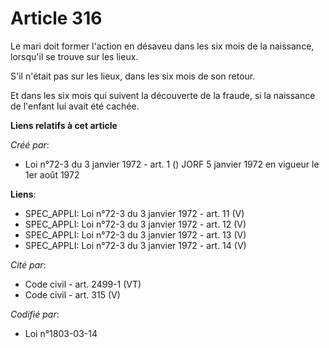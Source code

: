 # Article 316

Le mari doit former l'action en désaveu dans les six mois de la naissance, lorsqu'il se trouve sur les lieux.

S'il n'était pas sur les lieux, dans les six mois de son retour.

Et dans les six mois qui suivent la découverte de la fraude, si la naissance de l'enfant lui avait été cachée.

**Liens relatifs à cet article**

_Créé par_:

  - Loi n°72-3 du 3 janvier 1972 - art. 1 () JORF 5 janvier 1972 en vigueur le 1er août 1972

**Liens**:

  - SPEC_APPLI: Loi n°72-3 du 3 janvier 1972 - art. 11 (V)
  - SPEC_APPLI: Loi n°72-3 du 3 janvier 1972 - art. 12 (V)
  - SPEC_APPLI: Loi n°72-3 du 3 janvier 1972 - art. 13 (V)
  - SPEC_APPLI: Loi n°72-3 du 3 janvier 1972 - art. 14 (V)

_Cité par_:

  - Code civil - art. 2499-1 (VT)
  - Code civil - art. 315 (V)

_Codifié par_:

  - Loi n°1803-03-14

